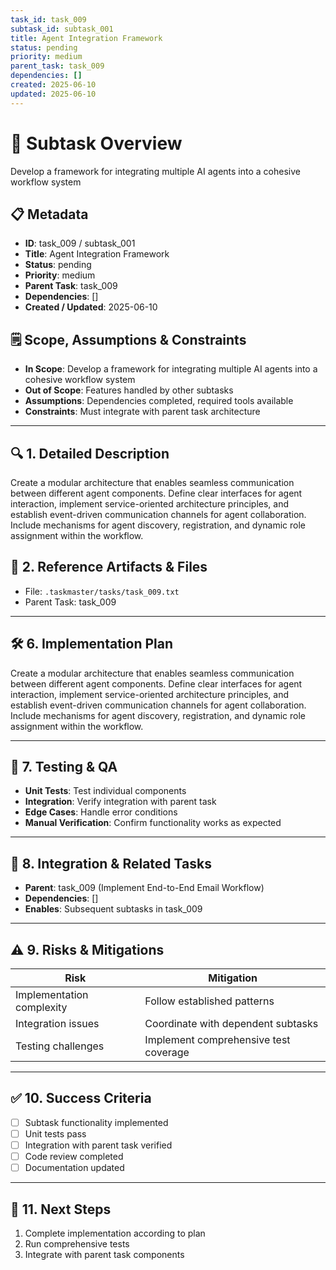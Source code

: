 ```yaml
---
task_id: task_009
subtask_id: subtask_001
title: Agent Integration Framework
status: pending
priority: medium
parent_task: task_009
dependencies: []
created: 2025-06-10
updated: 2025-06-10
---
```


# 🎯 Subtask Overview
Develop a framework for integrating multiple AI agents into a cohesive workflow system

## 📋 Metadata
- **ID**: task_009 / subtask_001
- **Title**: Agent Integration Framework
- **Status**: pending
- **Priority**: medium
- **Parent Task**: task_009
- **Dependencies**: []
- **Created / Updated**: 2025-06-10

## 🗒️ Scope, Assumptions & Constraints
- **In Scope**: Develop a framework for integrating multiple AI agents into a cohesive workflow system
- **Out of Scope**: Features handled by other subtasks
- **Assumptions**: Dependencies completed, required tools available
- **Constraints**: Must integrate with parent task architecture

---

## 🔍 1. Detailed Description
Create a modular architecture that enables seamless communication between different agent components. Define clear interfaces for agent interaction, implement service-oriented architecture principles, and establish event-driven communication channels for agent collaboration. Include mechanisms for agent discovery, registration, and dynamic role assignment within the workflow.

## 📁 2. Reference Artifacts & Files
- File: `.taskmaster/tasks/task_009.txt`
- Parent Task: task_009

---

## 🛠️ 6. Implementation Plan
Create a modular architecture that enables seamless communication between different agent components. Define clear interfaces for agent interaction, implement service-oriented architecture principles, and establish event-driven communication channels for agent collaboration. Include mechanisms for agent discovery, registration, and dynamic role assignment within the workflow.

---

## 🧪 7. Testing & QA
- **Unit Tests**: Test individual components
- **Integration**: Verify integration with parent task
- **Edge Cases**: Handle error conditions
- **Manual Verification**: Confirm functionality works as expected

---

## 🔗 8. Integration & Related Tasks
- **Parent**: task_009 (Implement End-to-End Email Workflow)
- **Dependencies**: []
- **Enables**: Subsequent subtasks in task_009

---

## ⚠️ 9. Risks & Mitigations
| Risk | Mitigation |
|------|------------|
| Implementation complexity | Follow established patterns |
| Integration issues | Coordinate with dependent subtasks |
| Testing challenges | Implement comprehensive test coverage |

---

## ✅ 10. Success Criteria
- [ ] Subtask functionality implemented
- [ ] Unit tests pass
- [ ] Integration with parent task verified
- [ ] Code review completed
- [ ] Documentation updated

---

## 🚀 11. Next Steps
1. Complete implementation according to plan
2. Run comprehensive tests
3. Integrate with parent task components
